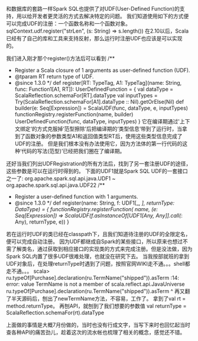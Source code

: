 和数据库的套路一样Spark SQL也提供了对UDF(User-Defined Function)的支持，用以给开发者更灵活的方式去解决特定的问题。
我们知道使用如下的方式便可以完成UDF的注册：一个函数名称和一个函数对象。
sqlContext.udf.register("strLen", (s: String) => s.length())
在2.10以后，Scala已经有了自己的库和工具来支持反射，那么运行时注册UDF也应该是可以实现的。

我们进入刚才那个register()方法后可以看到
/**
 * Register a Scala closure of 1 arguments as user-defined function (UDF).
 * @tparam RT return type of UDF.
 * @since 1.3.0
 */
def register[RT: TypeTag, A1: TypeTag](name: String, func: Function1[A1, RT]): UserDefinedFunction = {
  val dataType = ScalaReflection.schemaFor[RT].dataType
  val inputTypes = Try(ScalaReflection.schemaFor[A1].dataType :: Nil).getOrElse(Nil)
  def builder(e: Seq[Expression]) = ScalaUDF(func, dataType, e, inputTypes)
  functionRegistry.registerFunction(name, builder)
  UserDefinedFunction(func, dataType, inputTypes)
}
它在编译期通过'上下文绑定‘的方式克服掉‘范型擦除’后把编译期的‘类型信息’带到了运行时，当拿到了函数对象的参数类型A1和返回值类型RT后，使用这些类型信息完成了UDF的注册。
但是我们根本没有办法使用它，因为方法体的第一行代码的这种‘代码的写法(范型)’已经把我们圈在了编译期。

还好当我们列出UDFRegistration的所有方法后，找到了另一套注册UDF的途径，这些参数是可以在运行时得到的。
下面的UDF1就是Spark SQL UDF的一套接口之一了: org.apache.spark.sql.api.java.UDF1 ~ org.apache.spark.sql.api.java.UDF22
/**
 * Register a user-defined function with 1 arguments.
 * @since 1.3.0
 */
def register(name: String, f: UDF1[_, _], returnType: DataType) = {
  functionRegistry.registerFunction(
    name,
    (e: Seq[Expression]) => ScalaUDF(f.asInstanceOf[UDF1[Any, Any]].call(_: Any), returnType, e))
}

若在运行时UDF的类已经在classpath下，且我们知道待注册的UDF的全限定名，便可以完成自动注册。
因为UDF都继成自Spark的某些接口，所以原来也想过不需了解类名，通过获取到相应接口的实现类的方式来完成注册。但是没法做，因为Spark SQL内置了很多UDF很难处理，也就没在研究下去。
当我按部就班的拿到UDF对象后，在处理returnType时遇到了问题，按照官网WIKI走不通。。。shell都走不通。。。
scala> ru.typeOf[Purchase].declaration(ru.TermName("shipped")).asTerm
<console>:14: error: value TermName is not a member of scala.reflect.api.JavaUniverse
              ru.typeOf[Purchase].declaration(ru.TermName("shipped")).asTerm
                                                 ^
再又翻了半天源码后，刨出了newTermName方法，不容易，工作了。
拿到了val rt = method.returnType。
再刨API，就刨到了我们想要的参数值
val returnType = ScalaReflection.schemaFor(rt).dataType



上面做的事情是大概7月份做的，当时也没有行成文字，当写下来时也回忆起当时查各种API的痛苦劲儿，趁着这次的流水帐也梳理了相关的概念，感觉还不错。


